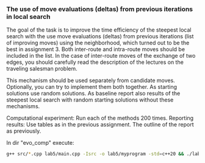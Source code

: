 ### The use of move evaluations (deltas) from previous iterations in local search

The goal of the task is to improve the time efficiency of the steepest local search with the use move
evaluations (deltas) from previous iterations (list of improving moves) using the neighborhood, which
turned out to be the best in assignment 3. Both inter-route and intra-route moves should be included
in the list. In the case of inter-route moves of the exchange of two edges, you should carefully read
the description of the lectures on the traveling salesman problem.

This mechanism should be used separately from candidate moves. Optionally, you can try to
implement them both together.
As starting solutions use random solutions.
As baseline report also results of the steepest local search with random starting solutions without
these mechanisms.


Computational experiment: Run each of the methods 200 times.
Reporting results: Use tables as in the previous assignment.
The outline of the report as previously.

In dir "evo_comp" execute:

```bash
g++ src/*.cpp lab5/main.cpp -Isrc -o lab5/myprogram -std=c++20 && ./lab5/myprogram
```